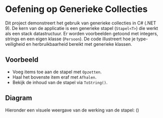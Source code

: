 # Oefening op Generieke Collecties

Dit project demonstreert het gebruik van generieke collecties in C# (.NET 9). 
De kern van de applicatie is een generieke stapel (`Stapel<T>`) die werkt als een stack datastructuur. 
Er worden voorbeelden getoond met integers, strings en een eigen klasse (`Persoon`). 
De code illustreert hoe je type-veiligheid en herbruikbaarheid bereikt met generieke klassen.

## Voorbeeld
- Voeg items toe aan de stapel met `Opzetten`.
- Haal het bovenste item eraf met `Afhalen`.
- Bekijk de inhoud van de stapel via `ToString()`.

## Diagram
Hieronder een visuele weergave van de werking van de stapel:
()
